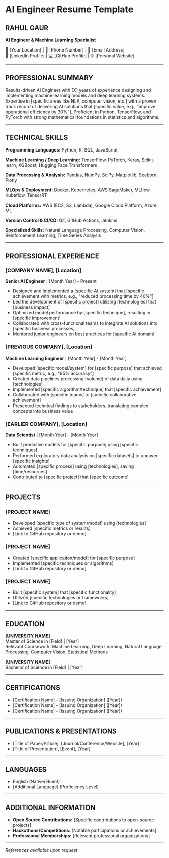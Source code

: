 # AI Engineer Resume Template

## RAHUL GAUR
**AI Engineer & Machine Learning Specialist**

📍 [Your Location] | 📱 [Phone Number] | 📧 [Email Address]  
🔗 [LinkedIn Profile] | 💻 [GitHub Profile] | 🌐 [Personal Website]

---

## PROFESSIONAL SUMMARY
Results-driven AI Engineer with [X] years of experience designing and implementing machine learning models and deep learning systems. Expertise in [specific areas like NLP, computer vision, etc.] with a proven track record of delivering AI solutions that [specific value, e.g., "improve operational efficiency by 30%"]. Proficient in Python, TensorFlow, and PyTorch with strong mathematical foundations in statistics and algorithms.

---

## TECHNICAL SKILLS

**Programming Languages:**
Python, R, SQL, JavaScript

**Machine Learning / Deep Learning:**
TensorFlow, PyTorch, Keras, Scikit-learn, XGBoost, Hugging Face Transformers

**Data Processing & Analysis:**
Pandas, NumPy, SciPy, Matplotlib, Seaborn, Plotly

**MLOps & Deployment:**
Docker, Kubernetes, AWS SageMaker, MLflow, Kubeflow, TensorRT

**Cloud Platforms:**
AWS (EC2, S3, Lambda), Google Cloud Platform, Azure ML

**Version Control & CI/CD:**
Git, GitHub Actions, Jenkins

**Specialized Skills:**
Natural Language Processing, Computer Vision, Reinforcement Learning, Time Series Analysis

---

## PROFESSIONAL EXPERIENCE

### [COMPANY NAME], [Location]
**Senior AI Engineer** | [Month Year] - Present

* Designed and implemented a [specific AI system] that [specific achievement with metrics, e.g., "reduced processing time by 40%"]
* Led the development of [specific project] utilizing [technologies] that [business impact]
* Optimized model performance by [specific technique], resulting in [specific improvement]
* Collaborated with cross-functional teams to integrate AI solutions into [specific business processes]
* Mentored junior engineers on best practices for [specific AI domain]

### [PREVIOUS COMPANY], [Location]
**Machine Learning Engineer** | [Month Year] - [Month Year]

* Developed [specific model/system] for [specific purpose] that achieved [specific metric, e.g., "95% accuracy"]
* Created data pipelines processing [volume] of data daily using [technologies]
* Implemented [specific algorithm/technique] that [specific achievement]
* Collaborated with [specific teams] to [specific collaborative achievement]
* Presented technical findings to stakeholders, translating complex concepts into business value

### [EARLIER COMPANY], [Location]
**Data Scientist** | [Month Year] - [Month Year]

* Built predictive models for [specific purpose] using [specific techniques]
* Performed exploratory data analysis on [specific datasets] to uncover [specific insights]
* Automated [specific process] using [technologies], saving [time/resources]
* Contributed to [specific project] that [specific outcome]

---

## PROJECTS

### [PROJECT NAME]
* Developed [specific type of system/model] using [technologies]
* Achieved [specific metrics or results]
* [Link to GitHub repository or demo]

### [PROJECT NAME]
* Created [specific application/model] for [specific purpose]
* Implemented [specific techniques or algorithms]
* [Link to GitHub repository or demo]

### [PROJECT NAME]
* Built [specific system] that [specific functionality]
* Utilized [specific technologies or frameworks]
* [Link to GitHub repository or demo]

---

## EDUCATION

**[UNIVERSITY NAME]**  
Master of Science in [Field] | [Year]  
Relevant Coursework: Machine Learning, Deep Learning, Natural Language Processing, Computer Vision, Statistical Methods

**[UNIVERSITY NAME]**  
Bachelor of Science in [Field] | [Year]

---

## CERTIFICATIONS

* [Certification Name] - [Issuing Organization] ([Year])
* [Certification Name] - [Issuing Organization] ([Year])
* [Certification Name] - [Issuing Organization] ([Year])

---

## PUBLICATIONS & PRESENTATIONS

* [Title of Paper/Article], [Journal/Conference/Website], [Year]
* [Title of Presentation], [Event], [Year]

---

## LANGUAGES

* English (Native/Fluent)
* [Additional Language] (Proficiency Level)

---

## ADDITIONAL INFORMATION

* **Open Source Contributions:** [Specific contributions to open-source projects]
* **Hackathons/Competitions:** [Notable participations or achievements]
* **Professional Memberships:** [Relevant professional organizations]

---

*References available upon request* 